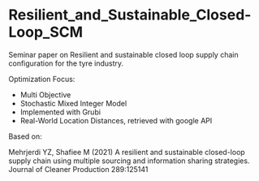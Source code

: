 # Resilient_and_Sustainable_Closed-Loop_SCM


Seminar paper on Resilient and sustainable closed loop supply chain configuration for the tyre industry. 

Optimization Focus:
- Multi Objective
- Stochastic Mixed Integer Model
- Implemented with Grubi
- Real-World Location Distances, retrieved with google API


Based on:

Mehrjerdi YZ, Shafiee M (2021) A resilient and sustainable closed-loop supply chain using multiple sourcing and information sharing strategies. Journal of Cleaner Production 289:125141
